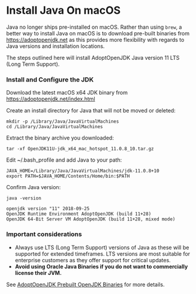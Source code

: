 # Install Java On macOS

Java no longer ships pre-installed on macOS. Rather than using `brew`, a better way to install Java on macOS is to download pre-built binaries from https://adoptopenjdk.net as this provides more flexibility with regards to Java versions and installation locations. 

The steps outlined here will install AdoptOpenJDK Java version 11 LTS (Long Term Support).

### Install and Configure the JDK

Download the latest macOS x64 JDK binary from https://adoptopenjdk.net/index.html

Create an install directory for Java that will not be moved or deleted:

```shell
mkdir -p /Library/Java/JavaVirtualMachines
cd /Library/Java/JavaVirtualMachines
```

Extract the binary archive you downloaded:

```shell
tar -xf OpenJDK11U-jdk_x64_mac_hotspot_11.0.8_10.tar.gz
```

Edit ~/.bash_profile and add Java to your path:
```shell
JAVA_HOME=/Library/Java/JavaVirtualMachines/jdk-11.0.8+10
export PATH=$JAVA_HOME/Contents/Home/bin:$PATH
```

Confirm Java version:
```shell
java -version
```

```
openjdk version "11" 2018-09-25
OpenJDK Runtime Environment AdoptOpenJDK (build 11+28)
OpenJDK 64-Bit Server VM AdoptOpenJDK (build 11+28, mixed mode)
```

### Important considerations

* Always use LTS (Long Term Support) versions of Java as these will be supported for extended timeframes. LTS versions are most suitable for enterprise customers as they offer support for critical updates.
* __Avoid using Oracle Java Binaries if you do not want to commercially license their JVM.__

See [AdoptOpenJDK Prebuilt OpenJDK Binaries](https://adoptopenjdk.net) for more details.
